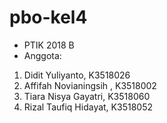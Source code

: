 # pbo-kel4
- PTIK 2018 B
- Anggota:
1. Didit Yuliyanto, K3518026
2. Affifah Novianingsih , K3518002
3. Tiara Nisya Gayatri, K3518060
4. Rizal Taufiq Hidayat, K3518052
